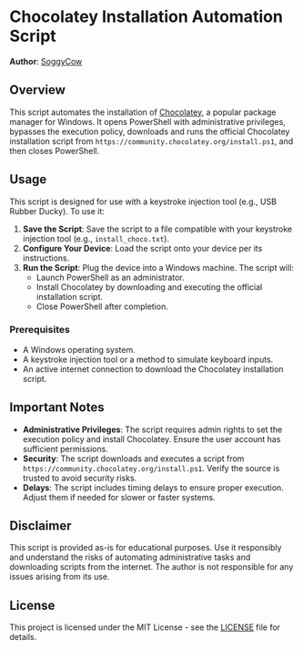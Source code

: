 # Chocolatey Installation Automation Script

**Author**: [SoggyCow](https://github.com/SoggyCow)

## Overview

This script automates the installation of [Chocolatey](https://chocolatey.org/), a popular package manager for Windows. It opens PowerShell with administrative privileges, bypasses the execution policy, downloads and runs the official Chocolatey installation script from `https://community.chocolatey.org/install.ps1`, and then closes PowerShell.

## Usage

This script is designed for use with a keystroke injection tool (e.g., USB Rubber Ducky). To use it:

1. **Save the Script**: Save the script to a file compatible with your keystroke injection tool (e.g., `install_choco.txt`).
2. **Configure Your Device**: Load the script onto your device per its instructions.
3. **Run the Script**: Plug the device into a Windows machine. The script will:
   - Launch PowerShell as an administrator.
   - Install Chocolatey by downloading and executing the official installation script.
   - Close PowerShell after completion.

### Prerequisites

- A Windows operating system.
- A keystroke injection tool or a method to simulate keyboard inputs.
- An active internet connection to download the Chocolatey installation script.

## Important Notes

- **Administrative Privileges**: The script requires admin rights to set the execution policy and install Chocolatey. Ensure the user account has sufficient permissions.
- **Security**: The script downloads and executes a script from `https://community.chocolatey.org/install.ps1`. Verify the source is trusted to avoid security risks.
- **Delays**: The script includes timing delays to ensure proper execution. Adjust them if needed for slower or faster systems.

## Disclaimer

This script is provided as-is for educational purposes. Use it responsibly and understand the risks of automating administrative tasks and downloading scripts from the internet. The author [](https://github.com/SoggyCow) is not responsible for any issues arising from its use.

## License

This project is licensed under the MIT License - see the [LICENSE](LICENSE) file for details.
